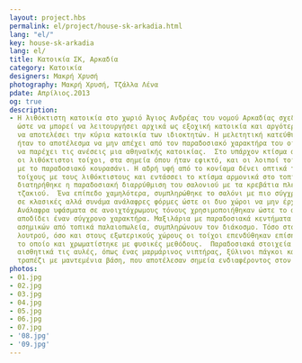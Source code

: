 ```yaml
---
layout: project.hbs
permalink: el/project/house-sk-arkadia.html
lang: "el/"
key: house-sk-arkadia
lang: el/
title: Κατοικία ΣΚ, Αρκαδία
category: Κατοικία
designers: Μακρή Χρυσή
photography: Μακρή Χρυσή, Τζάλλα Λένα
pdate: Απρίλιος.2013
og: true
description:
- Η λιθόκτιστη κατοικία στο χωριό Άγιος Ανδρέας του νομού Αρκαδίας σχεδιάστηκε ούτως
  ώστε να μπορεί να λειτουργήσει αρχικά ως εξοχική κατοικία και αργότερα να μπορέσει
  να αποτελέσει την κύρια κατοικία των ιδιοκτητών. Η μελετητική κατεύθυνση που ακολουθήθηκε,
  ήταν το αποτέλεσμα να μην απέχει από τον παραδοσιακό χαρακτήρα του οικισμού αλλά
  να παρέχει τις ανέσεις μια αθηναϊκής κατοικίας.  Στο υπάρχον κτίσμα αποκαλύφθηκαν
  οι λιθόκτιστοι τοίχοι, στα σημεία όπου ήταν εφικτό, και οι λοιποί τοίχοι επενδύθηκαν
  με το παραδοσιακό κουρασάνι. Η αδρή υφή από το κονίαμα δένει οπτικά τους επίπεδους
  τοίχους με τους λιθόκτιστους και εντάσσει το κτίσμα αρμονικά στο τοπίο. Εσωτερικά
  διατηρήθηκε η παραδοσιακή διαρρύθμιση του σαλονιού με τα κρεβάτια πλευρικά του κτιστού
  τζακιού.  Ένα επίπεδο χαμηλότερα, συμπληρώθηκε το σαλόνι με πιο σύγχρονη μάτια,
  σε κλασικές αλλά συνάμα ανάλαφρες φόρμες ώστε οι δυο χώροι να μην έρχονται σε αντίθεση.
  Ανάλαφρα υφάσματα σε ανοιχτόχρωμους τόνους χρησιμοποιήθηκαν ώστε το αποτέλεσμα να
  αποδίδει έναν σύγχρονο χαρακτήρα. Μαξιλάρια με παραδοσιακά κεντήματα και αντίκες
  ασημικών από τοπικά παλαιοπωλεία, συμπληρώνουν τον διάκοσμο. Τόσο στον χώρο του
  λουτρού, όσο και στους εξωτερικούς χώρους οι τοίχοι επενδύθηκαν επίσης με κουρασάνι,
  το οποίο και χρωματίστηκε με φυσικές μεθόδους.  Παραδοσιακά στοιχεία συμπλήρωσαν
  αισθητικά τις αυλές, όπως ένας μαρμάρινος νιπτήρας, ξύλινοι πάγκοι και ένα μαρμάρινο
  τραπέζι με μαντεμένια βάση, που αποτέλεσαν σημεία ενδιαφέροντος στον κήπο της κατοικίας.
photos:
- 01.jpg
- 02.jpg
- 03.jpg
- 04.jpg
- 05.jpg
- 06.jpg
- 07.jpg
- '08.jpg'
- '09.jpg'
---
```

